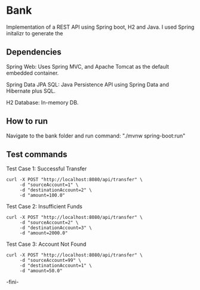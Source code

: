 # Bank
Implementation of a REST API using Spring boot, H2 and Java. I used Spring initalizr to generate the 

## Dependencies

Spring Web:
Uses Spring MVC, and Apache Tomcat as the default embedded container.

Spring Data JPA SQL:
Java Persistence API using Spring Data and Hibernate plus SQL.

H2 Database:
In-memory DB.


## How to run

Navigate to the bank folder and run command: "./mvnw spring-boot:run"

## Test commands


Test Case 1: Successful Transfer
```
curl -X POST "http://localhost:8080/api/transfer" \
     -d "sourceAccount=1" \
     -d "destinationAccount=2" \
     -d "amount=100.0"

```

Test Case 2: Insufficient Funds
```
curl -X POST "http://localhost:8080/api/transfer" \
     -d "sourceAccount=2" \
     -d "destinationAccount=3" \
     -d "amount=2000.0"
```


Test Case 3: Account Not Found
```
curl -X POST "http://localhost:8080/api/transfer" \
     -d "sourceAccount=99" \
     -d "destinationAccount=1" \
     -d "amount=50.0"
```

-fini-
